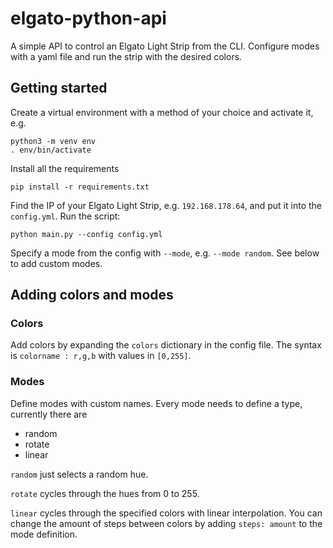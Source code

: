 # elgato-python-api

A simple API to control an Elgato Light Strip from the CLI. Configure modes with a yaml file and run the strip with the desired colors.

## Getting started

Create a virtual environment with a method of your choice and activate it, e.g.
```
python3 -m venv env
. env/bin/activate
```
Install all the requirements
```
pip install -r requirements.txt
```
Find the IP of your Elgato Light Strip, e.g. `192.168.178.64`, and put it into the `config.yml`. Run the script: 
```
python main.py --config config.yml
```
Specify a mode from the config with `--mode`, e.g. `--mode random`. See below to add custom modes.

## Adding colors and modes

### Colors

Add colors by expanding the `colors` dictionary in the config file. The syntax is `colorname : r,g,b` with values in `[0,255]`.

### Modes

Define modes with custom names. Every mode needs to define a type, currently there are
- random
- rotate
- linear

`random` just selects a random hue.

`rotate` cycles through the hues from 0 to 255.

`linear` cycles through the specified colors with linear interpolation. You can change the amount of steps between colors by adding `steps: amount` to the mode definition.

